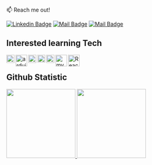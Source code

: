 :mailbox: Reach me out!

[![Linkedin Badge](https://img.shields.io/badge/-bedy-0e76a8?style=flat&labelColor=0e76a8&logo=linkedin&logoColor=white)](https://www.linkedin.com/in/bedy-b-wijaya/)
[![Mail Badge](https://img.shields.io/badge/-@_brln.by-e84393?style=flat&labelColor=e84393&logo=instagram&logoColor=white)](https://www.instagram.com/_brln.by/)
[![Mail Badge](https://img.shields.io/badge/-bedybriliantwijaya-c0392b?style=flat&labelColor=c0392b&logo=gmail&logoColor=white)](mailto:2019110015@students.uigm.ac.id)

## Interested learning Tech
<a href="#"><img align="left" alt="cpp" title="cpp" width="21px" src="https://upload.wikimedia.org/wikipedia/commons/1/18/ISO_C%2B%2B_Logo.svg" /> </a>
<a href="#"><img align="left" alt="arduino" title="arduino" width="30px" src="https://upload.wikimedia.org/wikipedia/commons/8/87/Arduino_Logo.svg" /> </a>
<a href="#"><img align="left" alt="JavaScript" title="JavaScript" width="21px" src="https://upload.wikimedia.org/wikipedia/commons/9/99/Unofficial_JavaScript_logo_2.svg"/></a>
<a href="#"><img align="left" alt="Express" title="Express" width="20px" src="https://expressjs.com/images/favicon.png"/></a>
<a href="#"><img align="left" alt="NodeJS" title="NodeJS" width="21px" src="https://seeklogo.com/images/N/nodejs-logo-FBE122E377-seeklogo.com.png" /></a>
<a href="#"><img align="left" alt="mySQL" title="mySQL" width="30px" src="https://seeklogo.com/images/M/MySQL-logo-F6FF285A58-seeklogo.com.png" /></a>
<a href="#"><img align="left" alt="ReactJS" title="ReactJS" width="30px" src="https://seeklogo.com/images/R/react-logo-7B3CE81517-seeklogo.com.png" /></a>
<br>

## Github Statistic

<p align="left">
<a href="https://github.com/bluntswordman">
  <img height="180em" src="https://github-readme-stats-eight-theta.vercel.app/api?username=bluntswordman&show_icons=true&theme=algolia&include_all_commits=true&count_private=true"/>
  <img height="180em" src="https://github-readme-stats-eight-theta.vercel.app/api/top-langs/?username=bluntswordman&layout=compact&langs_count=8&theme=algolia"/>
</a>
</p>

